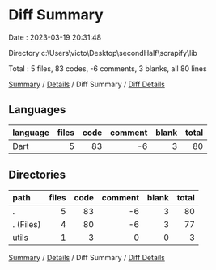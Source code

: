 # Diff Summary

Date : 2023-03-19 20:31:48

Directory c:\\Users\\victo\\Desktop\\secondHalf\\scrapify\\lib

Total : 5 files,  83 codes, -6 comments, 3 blanks, all 80 lines

[Summary](results.md) / [Details](details.md) / Diff Summary / [Diff Details](diff-details.md)

## Languages
| language | files | code | comment | blank | total |
| :--- | ---: | ---: | ---: | ---: | ---: |
| Dart | 5 | 83 | -6 | 3 | 80 |

## Directories
| path | files | code | comment | blank | total |
| :--- | ---: | ---: | ---: | ---: | ---: |
| . | 5 | 83 | -6 | 3 | 80 |
| . (Files) | 4 | 80 | -6 | 3 | 77 |
| utils | 1 | 3 | 0 | 0 | 3 |

[Summary](results.md) / [Details](details.md) / Diff Summary / [Diff Details](diff-details.md)